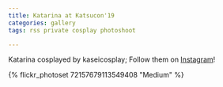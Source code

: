 ```yaml
---
title: Katarina at Katsucon'19
categories: gallery
tags: rss private cosplay photoshoot

---
```


Katarina cosplayed by kaseicosplay; Follow them on [Instagram](https://www.instagram.com/kaseicosplay)!

{% flickr_photoset 72157679113549408 "Medium" %}